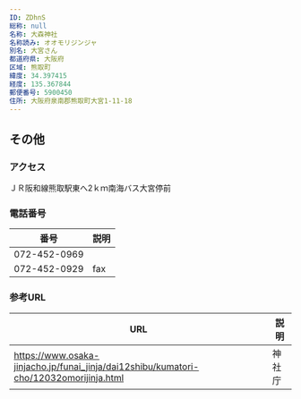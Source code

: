 ```yaml
---
ID: ZDhnS
総称: null
名称: 大森神社
名称読み: オオモリジンジャ
別名: 大宮さん
都道府県: 大阪府
区域: 熊取町
緯度: 34.397415
経度: 135.367844
郵便番号: 5900450
住所: 大阪府泉南郡熊取町大宮1-11-18
---
```


## その他

### アクセス

ＪＲ阪和線熊取駅東へ2ｋｍ南海バス大宮停前

### 電話番号

| 番号         | 説明 |
| ------------ | ---- |
| 072-452-0969 |      |
| 072-452-0929 | fax  |

### 参考URL

| URL                                                                                    | 説明   |
| -------------------------------------------------------------------------------------- | ------ |
| https://www.osaka-jinjacho.jp/funai_jinja/dai12shibu/kumatori-cho/12032omorijinja.html | 神社庁 |
